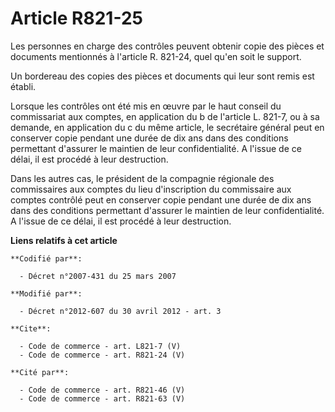 # Article R821-25

Les personnes en charge des contrôles peuvent obtenir copie des pièces et documents mentionnés à l'article R. 821-24, quel
qu'en soit le support. 

Un bordereau des copies des pièces et documents qui leur sont remis est établi. 

Lorsque les contrôles ont été mis en œuvre par le haut conseil du commissariat aux comptes, en application du b de l'article
L. 821-7, ou à sa demande, en application du c du même article, le secrétaire général peut en conserver copie pendant une
durée de dix ans dans des conditions permettant d'assurer le maintien de leur confidentialité. A l'issue de ce délai, il est
procédé à leur destruction. 

Dans les autres cas, le président de la compagnie régionale des commissaires aux comptes du lieu d'inscription du commissaire
aux comptes contrôlé peut en conserver copie pendant une durée de dix ans dans des conditions permettant d'assurer le
maintien de leur confidentialité. A l'issue de ce délai, il est procédé à leur destruction.

**Liens relatifs à cet article**

	**Codifié par**:

	  - Décret n°2007-431 du 25 mars 2007

	**Modifié par**:

	  - Décret n°2012-607 du 30 avril 2012 - art. 3

	**Cite**:

	  - Code de commerce - art. L821-7 (V)
	  - Code de commerce - art. R821-24 (V)

	**Cité par**:

	  - Code de commerce - art. R821-46 (V)
	  - Code de commerce - art. R821-63 (V)
